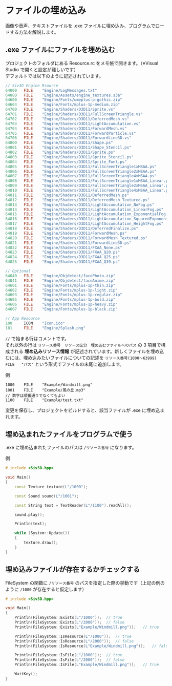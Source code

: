 ﻿# ファイルの埋め込み

画像や音声、テキストファイルを .exe ファイルに埋め込み、プログラムでロードする方法を解説します。

## .exe ファイルにファイルを埋め込む

プロジェクトのフォルダにある Resource.rc をメモ帳で開きます。（※Visual Studio で開くと設定が難しいです）  
デフォルトでは以下のように記述されています。
```cpp
// Siv3D Engine Rsource
64000	FILE	"Engine/LogMessages.txt"
64080	FILE	"Engine/Assets/engine_textures.s3a"
64600	FILE	"Engine/Fonts/umeplus-p-gothic.zip"
64604	FILE	"Engine/Fonts/mplus-1p-medium.zip"
64700	FILE	"Engine/Shaders/D3D11/Sprite.vs"
64701	FILE	"Engine/Shaders/D3D11/FullScreenTriangle.vs"
64702	FILE	"Engine/Shaders/D3D11/DeferredMesh.vs"
64703	FILE	"Engine/Shaders/D3D11/LightAccumulation.vs"
64704	FILE	"Engine/Shaders/D3D11/ForwardMesh.vs"
64705	FILE	"Engine/Shaders/D3D11/ForwardParticle.vs"
64706	FILE	"Engine/Shaders/D3D11/ForwardLine3D.vs"
64800	FILE	"Engine/Shaders/D3D11/Shape.ps"
64801	FILE	"Engine/Shaders/D3D11/Shape_Stencil.ps"
64802	FILE	"Engine/Shaders/D3D11/Sprite.ps"
64803	FILE	"Engine/Shaders/D3D11/Sprite_Stencil.ps"
64804	FILE	"Engine/Shaders/D3D11/Sprite_Font.ps"
64805	FILE	"Engine/Shaders/D3D11/FullScreenTriangle1xMSAA.ps"
64806	FILE	"Engine/Shaders/D3D11/FullScreenTriangle2xMSAA.ps"
64807	FILE	"Engine/Shaders/D3D11/FullScreenTriangle4xMSAA.ps"
64808	FILE	"Engine/Shaders/D3D11/FullScreenTriangle1xMSAA_Linear.ps"
64809	FILE	"Engine/Shaders/D3D11/FullScreenTriangle2xMSAA_Linear.ps"
64810	FILE	"Engine/Shaders/D3D11/FullScreenTriangle4xMSAA_Linear.ps"
64811	FILE	"Engine/Shaders/D3D11/DeferredMesh.ps"
64812	FILE	"Engine/Shaders/D3D11/DeferredMesh_Textured.ps"
64813	FILE	"Engine/Shaders/D3D11/LightAccumulation_NoFog.ps"
64814	FILE	"Engine/Shaders/D3D11/LightAccumulation_LinearFog.ps"
64815	FILE	"Engine/Shaders/D3D11/LightAccumulation_ExponentialFog.ps"
64816	FILE	"Engine/Shaders/D3D11/LightAccumulation_SquaredExponentialFog.ps"
64817	FILE	"Engine/Shaders/D3D11/LightAccumulation_HeightFog.ps"
64818	FILE	"Engine/Shaders/D3D11/DeferredFinalize.ps"
64819	FILE	"Engine/Shaders/D3D11/ForwardMesh.ps"
64820	FILE	"Engine/Shaders/D3D11/ForwardMesh_Textured.ps"
64821	FILE	"Engine/Shaders/D3D11/ForwardLine3D.ps"
64822	FILE	"Engine/Shaders/D3D11/FXAA_None.ps"
64823	FILE	"Engine/Shaders/D3D11/FXAA_Q20.ps"
64824	FILE	"Engine/Shaders/D3D11/FXAA_Q25.ps"
64825	FILE	"Engine/Shaders/D3D11/FXAA_Q39.ps"

// Optional
64040	FILE	"Engine/Objdetect/facePhoto.zip"
64041	FILE	"Engine/Objdetect/faceAnime.zip"
64601	FILE	"Engine/Fonts/mplus-1p-thin.zip"
64602	FILE	"Engine/Fonts/mplus-1p-light.zip"
64603	FILE	"Engine/Fonts/mplus-1p-regular.zip"
64605	FILE	"Engine/Fonts/mplus-1p-bold.zip"
64606	FILE	"Engine/Fonts/mplus-1p-heavy.zip"
64607	FILE	"Engine/Fonts/mplus-1p-black.zip"

// App Resource
100		ICON	"Icon.ico"
101		FILE	"Engine/Splash.png"

```

`//` で始まる行はコメントです。  
それ以外の行は `リソース番号　リソース区分　埋め込むファイルへのパス` の 3 項目で構成される **埋め込みリソース情報** が記述されています。新しくファイルを埋め込むには、埋め込みたいファイルについての記述を `リソース番号(1000～63999)    FILE   "パス"` という形式でファイルの末尾に追加します。

例
```
1000    FILE    "Example/Windmill.png"
1001    FILE    "Example/風の丘.mp3"
// 数字は順番通りでなくてもよい
1100    FILE    "Example/test.txt"
```

変更を保存し、プロジェクトをビルドすると、該当ファイルが .exe に埋め込まれます。


## 埋め込まれたファイルをプログラムで使う
.exe に埋め込まれたファイルのパスは `/リソース番号` になります。  

例
```cpp
# include <Siv3D.hpp>

void Main()
{
	const Texture texture(L"/1000");

	const Sound sound(L"/1001");

	const String text = TextReader(L"/1100").readAll();

	sound.play();

	Println(text);

	while (System::Update())
	{
		texture.draw();
	}
}
```

## 埋め込みファイルが存在するかチェックする
FileSystem の関数に `/リソース番号` のパスを指定した際の挙動です（上記の例のように `/1000` が存在すると仮定します）

```cpp
# include <Siv3D.hpp>

void Main()
{
	Println(FileSystem::Exists(L"/1000"));	// true
	Println(FileSystem::Exists(L"/2000"));	// false
	Println(FileSystem::Exists(L"Example/Windmill.png"));	// true

	Println(FileSystem::IsResource(L"/1000"));	// true
	Println(FileSystem::IsResource(L"/2000"));	// false
	Println(FileSystem::IsResource(L"Example/Windmill.png"));	// false

	Println(FileSystem::IsFile(L"/1000"));	// true
	Println(FileSystem::IsFile(L"/2000"));	// false
	Println(FileSystem::IsFile(L"Example/Windmill.png"));	// true

	WaitKey();
}

```


